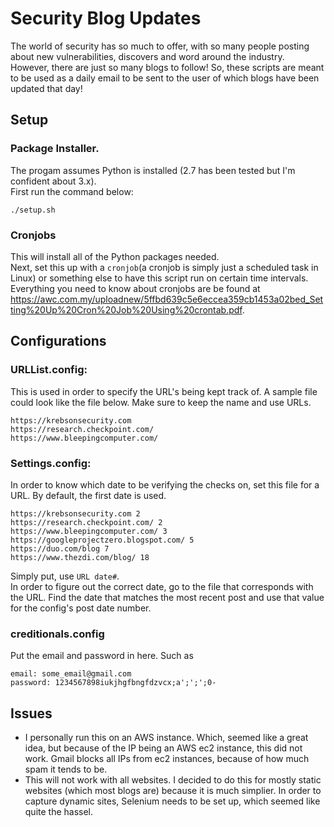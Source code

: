 # Security Blog Updates
The world of security has so much to offer, with so many people posting about new vulnerabilities, discovers and word around the industry.
However, there are just so many blogs to follow! So, these scripts are meant to be used as a daily email to be sent to the user of which blogs
have been updated that day! 

## Setup 

### Package Installer. 
The progam assumes Python is installed (2.7 has been tested but I'm confident about 3.x).   
First run the command below:
```
./setup.sh
```

### Cronjobs
This will install all of the Python packages needed.   
Next, set this up with a `cronjob`(a cronjob is simply just a scheduled task in Linux) or something else to have this script run on certain time
intervals. Everything you need to know about cronjobs are be found at https://awc.com.my/uploadnew/5ffbd639c5e6eccea359cb1453a02bed_Setting%20Up%20Cron%20Job%20Using%20crontab.pdf. 

## Configurations 
### URLList.config:  

This is used in order to specify the URL's being kept track of. A sample file could look like the file below. Make sure to keep the name and use URLs. 
```
https://krebsonsecurity.com
https://research.checkpoint.com/
https://www.bleepingcomputer.com/
```

### Settings.config:   
In order to know which date to be verifying the checks on, set this file for a URL. By default, the first date is used. 
```
https://krebsonsecurity.com 2
https://research.checkpoint.com/ 2
https://www.bleepingcomputer.com/ 3
https://googleprojectzero.blogspot.com/ 5
https://duo.com/blog 7
https://www.thezdi.com/blog/ 18
```

Simply put, use `URL date#`.  
In order to figure out the correct date, go to the file that corresponds with the URL. Find the date that matches the most recent
post and use that value for the config's post date number. 

### creditionals.config
Put the email and password in here. 
Such as 
```
email: some_email@gmail.com
password: 1234567898iukjhgfbngfdzvcx;a';';';0-
```

## Issues 
* I personally run this on an AWS instance. Which, seemed like a great idea, but because of the IP being an AWS ec2 instance, this did not work.
Gmail blocks all IPs from ec2 instances, because of how much spam it tends to be. 
* This will not work with all websites. I decided to do this for mostly static websites (which most blogs are) because it is much simplier. 
In order to capture dynamic sites, Selenium needs to be set up, which seemed like quite the hassel. 
